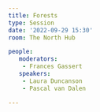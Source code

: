 ```yaml
---
title: Forests
type: Session
date: '2022-09-29 15:30'
room: The North Hub

people:
   moderators: 
    - Frances Gassert
   speakers:
    - Laura Duncanson
    - Pascal van Dalen

---
```

